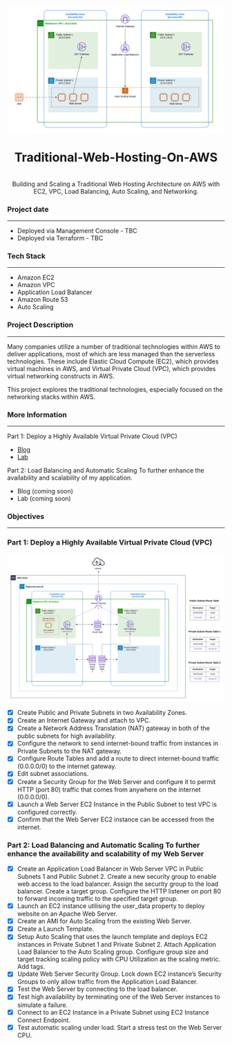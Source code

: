 <br />

![Architecture Diagram](images/part2-architecture.png)
  <h1 align="center">Traditional-Web-Hosting-On-AWS</h1>
  <p align="center">
    <br />
    Building and Scaling a Traditional Web Hosting Architecture on AWS with EC2, VPC, Load Balancing, Auto Scaling, and Networking.
  </p>
</p>

### Project date
------------------
- Deployed via Management Console - TBC
- Deployed via Terraform - TBC

### Tech Stack
------------------
- Amazon EC2
- Amazon VPC
- Application Load Balancer
- Amazon Route 53
- Auto Scaling

### Project Description
-----------------
Many companies utilize a number of traditional technologies within AWS to deliver applications, most of which are less managed than the serverless technologies. These include Elastic Cloud Compute (EC2), which provides virtual machines in AWS, and Virtual Private Cloud (VPC), which provides virtual networking constructs in AWS.

This project explores the traditional technologies, especially focused on the networking stacks within AWS.

### More Information
------------------

Part 1: Deploy a Highly Available Virtual Private Cloud (VPC)
- [Blog](https://awstip.com/traditional-web-hosting-on-aws-3d2f1fc4524a)
- [Lab](https://www.youtube.com/watch?v=wdHhvifXs14&t=1200s)

Part 2: Load Balancing and Automatic Scaling To further enhance the availability and scalability of my application.
- Blog (coming soon)
- Lab (coming soon)

### Objectives
-----------------

### Part 1: Deploy a Highly Available Virtual Private Cloud (VPC)


![Part 1 Architecture](images/part1-architecture.png)

- [X] Create Public and Private Subnets in two Availability Zones.
- [X] Create an Internet Gateway and attach to VPC.
- [X] Create a Network Address Translation (NAT) gateway in both of the public subnets for high availability.
- [X] Configure the network to send internet-bound traffic from instances in Private Subnets to the NAT gateway.
- [X] Configure Route Tables and add a route to direct internet-bound traffic (0.0.0.0/0) to the internet gateway.
- [X] Edit subnet associations. 
- [X] Create a Security Group for the Web Server and configure it to permit HTTP (port 80) traffic that comes from anywhere on the internet (0.0.0.0/0).
- [X] Launch a Web Server EC2 Instance in the Public Subnet to test VPC is configured correctly.
- [X] Confirm that the Web Server EC2 instance can be accessed from the internet.

### Part 2: Load Balancing and Automatic Scaling To further enhance the availability and scalability of my Web Server

- [X] Create an Application Load Balancer in Web Server VPC in Public Subnets 1 and Public Subnet 2. Create a new security group to enable web access to the load balancer. Assign the security group to the load balancer. Create a target group. Configure the HTTP listener on port 80 to forward incoming traffic to the specified target group.
- [X] Launch an EC2 instance utilising the user_data property to deploy website on an Apache Web Server.
- [X] Create an AMI for Auto Scaling from the existing Web Server.
- [X] Create a Launch Template.
- [X] Setup Auto Scaling that uses the launch template and deploys EC2 instances in Private Subnet 1 and Private Subnet 2. Attach Application Load Balancer to the Auto Scaling group. Configure group size and target tracking scaling policy with CPU Utilization as the scaling metric. Add tags.
- [X] Update Web Server Security Group. Lock down EC2 instance’s Security Groups to only allow traffic from the Application Load Balancer.
- [X] Test the Web Server by connecting to the load balancer.
- [X] Test high availability by terminating one of the Web Server instances to simulate a failure.
- [x] Connect to an EC2 Instance in a Private Subnet using EC2 Instance Connect Endpoint.
- [X] Test automatic scaling under load. Start a stress test on the Web Server CPU.
